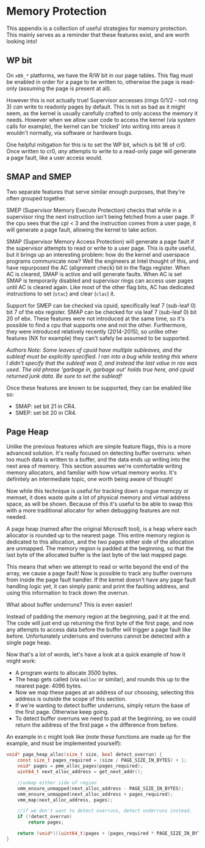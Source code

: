 # Memory Protection

This appendix is a collection of useful strategies for memory protection. This mainly serves as a reminder that these features exist, and are worth looking into!

## WP bit

On `x86_*` platforms, we have the R/W bit in our page tables. This flag must be enabled in order for a page to be written to, otherwise the page is read-only (assuming the page is present at all).

However this is not actually true! Supervisor accesses (rings 0/1/2 - not ring 3) *can* write to readonly pages by default. This is not as bad as it might seem, as the kernel is usually carefully crafted to only access the memory it needs. However when we allow user code to access the kernel (via system calls for example), the kernel can be 'tricked' into writing into areas it wouldn't normally, via software or hardware bugs.

One helpful mitigation for this is to set the WP bit, which is bit 16 of cr0. Once written to cr0, *any* attempts to write to a read-only page will generate a page fault, like a user access would.

## SMAP and SMEP

Two separate features that serve similar enough purposes, that they're often grouped together.

SMEP (Supervisor Memory Execute Protection) checks that while in a supervisor ring the next instruction isn't being fetched from a user page. If the cpu sees that the cpl < 3 and the instruction comes from a user page, it will generate a page fault, allowing the kernel to take action.

SMAP (Supervisor Memory Access Protection) will generate a page fault if the supervisor attempts to read or write to a user page. This is quite useful, but it brings up an interesting problem: how do the kernel and userspace programs communicate now? Well the engineers at Intel thought of this, and have repurposed the AC (alignment check) bit in the flags register. When AC is cleared, SMAP is active and will generate faults. When AC is set SMAP is temporarily disabled and supervisor rings can access user pages until AC is cleared again. Like most of the other flag bits, AC has dedicated instructions to set (`stac`) and clear (`clac`) it.

Support for SMEP can be checked via cpuid, specifically leaf 7 (sub-leaf 0) bit 7 of the ebx register. SMAP can be checked for via leaf 7 (sub-leaf 0) bit 20 of ebx.
These features were not introduced at the same time, so it's possible to find a cpu that supports one and not the other. Furthermore, they were introduced relatively recently (2014-2015), so unlike other features (NX for example) they can't safely be assumed to be supported.

*Authors Note: Some leaves of cpuid have multiple subleaves, and the subleaf must be explicitly specified. I ran into a bug while testing this where I didn't specify that the subleaf was 0, and instead the last value in rax was used. The old phrase 'garbage in, garbage out' holds true here, and cpuid returned junk data. Be sure to set the subleaf!*

Once these features are known to be supported, they can be enabled like so:

- SMAP: set bit 21 in CR4.
- SMEP: set bit 20 in CR4.

## Page Heap

Unlike the previous features which are simple feature flags, this is a more advanced solution. It's really focused on detecting buffer overruns: when too much data is written to a buffer, and the data ends up writing into the next area of memory. This section assumes we're comfortable writing memory allocators, and familiar with how virtual memory works. It's definitely an intermediate topic, one worth being aware of though!

Now while this technique is useful for tracking down a rogue memcpy or memset, it does waste quite a lot of physical memory and virtual address space, as will be shown. Because of this it's useful to be able to swap this with a more traditional allocator for when debugging features are not needed.

A page heap (named after the original Microsoft tool), is a heap where each allocator is rounded up to the nearest page. This entire memory region is dedicated to this allocation, and the two pages either side of the allocation are unmapped. The memory region is padded at the beginning, so that the last byte of the allocated buffer is the last byte of the last mapped page.

This means that when we attempt to read or write beyond the end of the array, we cause a page fault! Now is possible to track any buffer overruns from inside the page fault handler. If the kernel doesn't have any page fault handling logic yet, it can simply panic and print the faulting address, and using this information to track down the overrun.

What about buffer underruns? This is even easier!

Instead of padding the memory region at the beginning, pad it at the end. The code will just end up returning the first byte of the first page, and now any attempts to access data before the buffer will trigger a page fault like before. Unfortunately underruns and overruns cannot be detected with a single page heap.

Now that's a lot of words, let's have a look at a quick example of how it might work:

- A program wants to allocate 3500 bytes.
- The heap gets called (via `malloc` or similar), and rounds this up to the nearest page: 4096 bytes.
- Now we map these pages at an address of our choosing, selecting this address is outside the scope of this section.
- If we're wanting to detect buffer underruns, simply return the base of the first page. Otherwise keep going.
- To detect buffer overruns we need to pad at the beginning, so we could return the address of the first page + the difference from before.

An example in c might look like (note these functions are made up for the example, and must be implemented yourself):

```c
void* page_heap_alloc(size_t size, bool detect_overrun) {
    const size_t pages_required = (size / PAGE_SIZE_IN_BYTES) + 1;
    void* pages = pmm_alloc_pages(pages_required);
    uint64_t next_alloc_address = get_next_addr();

    //unmap either side of region
    vmm_ensure_unmapped(next_alloc_address - PAGE_SIZE_IN_BYTES);
    vmm_ensure_unmapped(next_alloc_address + pages_required);
    vmm_map(next_alloc_address, pages);

    //if we don't want to detect overruns, detect underruns instead.
    if (!detect_overrun)
        return pages;

    return (void*)((uint64_t)pages + (pages_required * PAGE_SIZE_IN_BYTES - size));
}
```
